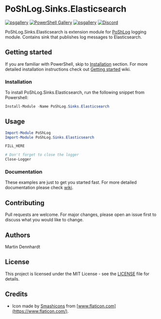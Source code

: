 # PoShLog.Sinks.Elasticsearch

[![psgallery](https://img.shields.io/powershellgallery/v/poshlog.sinks.Elasticsearch.svg)](https://www.powershellgallery.com/packages/PoShLog.Sinks.Elasticsearch) [![PowerShell Gallery](htps://imgshields.io/powershellgallery/p/poshlog.sinks.Elasticsearch?color=blue)](https://www.powershellgallery.com/packages/PoShLog.Sinks.Elasticsearch) [![psgallery](https://img.shields.io/powershllgallerydt/PoShLog.Sinks.Elasticsearch.svg)](https://www.powershellgallery.com/packages/PoShLog.Sinks.Elasticsearch) [![Discord](https://img.shields.io/discord/693754316305072199?color=orange&labe=discord)](https://discord.gg/gGFtbf)

PoShLog.Sinks.Elasticsearch is extension module for [PoShLog](https://github.com/PoShLog/PoShLog) logging module. Contains sink that publishes log messages to Elasticsearch.

## Getting started

If you are familiar with PowerShell, skip to [Installation](#installation) section. For more detailed installation instructions check out [Getting started](https://github.com/PoShLog/PoShLog/wiki/Getting-started) wiki.

### Installation

To install PoShLog.Sinks.Elasticsearch, run the following snippet from Powershell:

```ps1
Install-Module -Name PoShLog.Sinks.Elasticsearch
```

## Usage

```ps1
Import-Module PoShLog
Import-Module PoShLog.Sinks.Elasticsearch

FILL_HERE

# Don't forget to close the logger
Close-Logger
```

### Documentation

These examples are just to get you started fast. For more detailed documentation please check [wiki](https://github.com/PoShLog/PoShLog/wiki).

## Contributing

Pull requests are welcome. For major changes, please open an issue first to discuss what you would like to change.

## Authors

Martin Dennhardt

## License

This project is licensed under the MIT License - see the [LICENSE](LICENSE) file for details.

## Credits

* Icon made by [Smashicons](https://smashicons.com/) from [www.flaticon.com](https://www.flaticon.com/).
